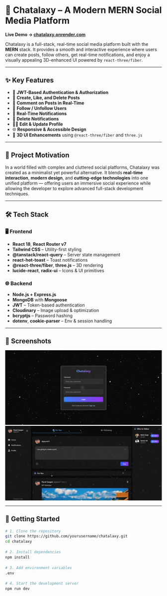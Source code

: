 # 🌌 Chatalaxy – A Modern MERN Social Media Platform

**Live Demo → [chatalaxy.onrender.com](https://chatalaxy.onrender.com/)**

Chatalaxy is a full-stack, real-time social media platform built with the **MERN** stack. It provides a smooth and interactive experience where users can create posts, follow others, get real-time notifications, and enjoy a visually appealing 3D-enhanced UI powered by `react-three/fiber`.

---

## ✨ Key Features

- 🔐 **JWT-Based Authentication & Authorization**
- 📝 **Create, Like, and Delete Posts**
- 💬 **Comment on Posts in Real-Time**
- 👥 **Follow / Unfollow Users**
- 🔔 **Real-Time Notifications**
- 🧹 **Delete Notifications**
- 🧑‍💻 **Edit & Update Profile**
- 🌐 **Responsive & Accessible Design**
- 🧠 **3D UI Enhancements** using `@react-three/fiber` and `three.js`

---

## 🎯 Project Motivation

In a world filled with complex and cluttered social platforms, Chatalaxy was created as a minimalist yet powerful alternative. It blends **real-time interaction**, **modern design**, and **cutting-edge technologies** into one unified platform — offering users an immersive social experience while allowing the developer to explore advanced full-stack development techniques.

---

## 🛠️ Tech Stack

### 🖥️ Frontend

- **React 18**, **React Router v7**
- **Tailwind CSS** – Utility-first styling
- **@tanstack/react-query** – Server state management
- **react-hot-toast** – Toast notifications
- **@react-three/fiber**, **three.js** – 3D rendering
- **lucide-react**, **radix-ui** – Icons & UI primitives

### 🌐 Backend

- **Node.js + Express.js**
- **MongoDB** with **Mongoose**
- **JWT** – Token-based authentication
- **Cloudinary** – Image upload & optimization
- **bcryptjs** – Password hashing
- **dotenv**, **cookie-parser** – Env & session handling

---

## 📸 Screenshots

![Screenshot 1](image.png)  
![Screenshot 2](image-1.png)

---

## 🚀 Getting Started

```bash
# 1. Clone the repository
git clone https://github.com/yourusername/chatalaxy.git
cd chatalaxy

# 2. Install dependencies
npm install

# 3. Add environment variables
.env

# 4. Start the development server
npm run dev
